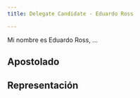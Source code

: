 ```yaml
---
title: Delegate Candidate - Eduardo Ross

---
```


Mi nombre es Eduardo Ross, ...

## Apostolado

## Representación




